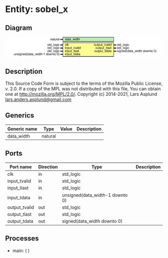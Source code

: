 # Entity: sobel_x

## Diagram

![Diagram](sobel_x.svg "Diagram")
## Description

This Source Code Form is subject to the terms of the Mozilla Public
License, v. 2.0. If a copy of the MPL was not distributed with this file,
You can obtain one at http://mozilla.org/MPL/2.0/.
Copyright (c) 2014-2021, Lars Asplund lars.anders.asplund@gmail.com
## Generics

| Generic name | Type    | Value | Description |
| ------------ | ------- | ----- | ----------- |
| data_width   | natural |       |             |
## Ports

| Port name     | Direction | Type                            | Description |
| ------------- | --------- | ------------------------------- | ----------- |
| clk           | in        | std_logic                       |             |
| input_tvalid  | in        | std_logic                       |             |
| input_tlast   | in        | std_logic                       |             |
| input_tdata   | in        | unsigned(data_width-1 downto 0) |             |
| output_tvalid | out       | std_logic                       |             |
| output_tlast  | out       | std_logic                       |             |
| output_tdata  | out       | signed(data_width downto 0)     |             |
## Processes
- main: (  )

